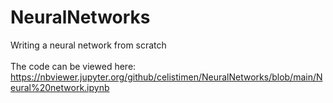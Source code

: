 # NeuralNetworks
Writing a neural network from scratch \
\
The code can be viewed here:
https://nbviewer.jupyter.org/github/celistimen/NeuralNetworks/blob/main/Neural%20network.ipynb
